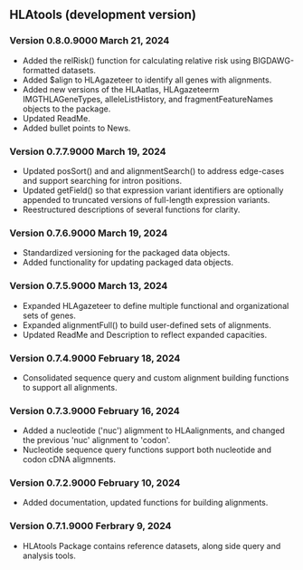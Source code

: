 ## HLAtools (development version)

### Version 0.8.0.9000 March 21, 2024
- Added the relRisk() function for calculating relative risk using BIGDAWG-formatted datasets.
- Added $align to HLAgazeteer to identify all genes with alignments.
- Added new versions of the HLAatlas, HLAgazeteerm IMGTHLAGeneTypes, alleleListHistory, and fragmentFeatureNames objects to the package.
- Updated ReadMe.
- Added bullet points to News.

### Version 0.7.7.9000 March 19, 2024
- Updated posSort() and and alignmentSearch() to address edge-cases and support searching for intron positions.
- Updated getField() so that expression variant identifiers are optionally appended to truncated versions of full-length expression variants.
- Reestructured descriptions of several functions for clarity. 

### Version 0.7.6.9000 March 19, 2024
- Standardized versioning for the packaged data objects.  
- Added functionality for updating packaged data objects.  

### Version 0.7.5.9000 March 13, 2024
- Expanded HLAgazeteer to define multiple functional and organizational sets of genes.  
- Expanded alignmentFull() to build user-defined sets of alignments.   
- Updated ReadMe and Description to reflect expanded capacities.  

### Version 0.7.4.9000 February 18, 2024
- Consolidated sequence query and custom alignment building functions to support all alignments.  

### Version 0.7.3.9000 February 16, 2024
- Added a nucleotide ('nuc') aligmment to HLAalignments, and changed the previous 'nuc' alignment to 'codon'.  
- Nucleotide sequence query functions support both nucleotide and codon cDNA aligmnents.  

### Version 0.7.2.9000 February 10, 2024
- Added documentation, updated functions for building alignments.  
  
### Version 0.7.1.9000 Ferbrary 9, 2024
- HLAtools Package contains reference datasets, along side query and analysis tools.  
